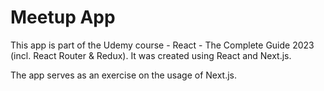 # Meetup App
This app is part of the Udemy course - React - The Complete Guide 2023 (incl. React Router & Redux).
It was created using React and Next.js. 

The app serves as an exercise on the usage of Next.js.
